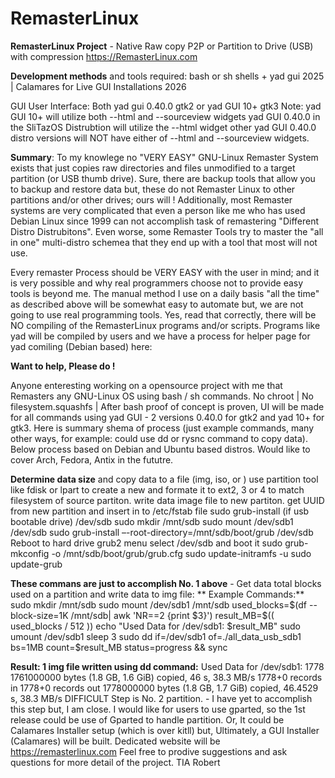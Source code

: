 # RemasterLinux

**RemasterLinux Project** - Native Raw copy P2P or Partition to Drive (USB) with compression
https://RemasterLinux.com

**Development methods** and tools required: bash or sh shells + yad gui 2025 | Calamares for Live GUI Installations 2026

GUI User Interface: Both yad gui 0.40.0 gtk2 or yad GUI 10+ gtk3 
	Note: yad GUI 10+ will utilize both --html and --sourceview widgets
		yad GUI 0.40.0 in the SliTazOS Distrubtion will utilize the --html widget
		other yad GUI 0.40.0 distro versions will NOT have either of --html and --sourceview widgets.

**Summary**: To my knowlege no "VERY EASY" GNU-Linux Remaster System exists that just copies raw directories and files unmodified to a target partition (or USB thumb drive). Sure, there are backup tools that allow you to backup and restore data but, these do not Remaster Linux to other partitions and/or other drives; ours will !  Additionally, most Remaster systems are very complicated that even a person like me who has used Debian Linux since 1999 can not accomplish task of remastering "Different Distro Distrubitons". Even worse, some Remaster Tools try to master the "all in one" multi-distro schemea that they end up with a tool that most will not use. 

Every remaster Process should be VERY EASY with the user in mind; and it is very possible and why real programmers choose not to provide easy tools is beyond me. The manual method I use on a daily basis "all the time" as described above will be somewhat easy to automate but, we are not going to use real programming tools. Yes, read that correctly, there will be NO compiling of the RemasterLinux programs and/or scripts. Programs like yad will be compiled by users and we have a process for helper page for yad comiling (Debian based) here: 

**Want to help, Please do !**

Anyone enteresting working on a opensource project with me that Remasters any GNU-Linux OS using bash / sh commands. No chroot | No filesystem.squashfs | After bash proof of concept is proven, UI will be made for all commands using yad GUI - 2 versions 0.40.0 for gtk2 and yad 10+ for gtk3. Here is summary shema of process (just example commands, many other ways, for example: could use dd or rysnc command to copy data). Below process based on Debian and Ubuntu based distros. Would like to cover Arch, Fedora, Antix in the fututre.

**Determine data size** and copy data to a file (img, iso, or )
use partition tool like fdisk or lpart to create a new and formate it to ext2, 3 or 4 to match filesystem of source partiton.
write data image file to new partiton.
get UUID from new partition and insert in to /etc/fstab file
sudo grub-install (if usb bootable drive) /dev/sdb
sudo mkdir /mnt/sdb
sudo mount /dev/sdb1 /dev/sdb
sudo grub-install –-root-directory=/mnt/sdb/boot/grub /dev/sdb
Reboot to hard drive grub2 menu
select /dev/sdb and boot it
sudo grub-mkconfig -o /mnt/sdb/boot/grub/grub.cfg
sudo update-initramfs -u
sudo update-grub

**These commans are just to accomplish No. 1 above** - Get data total blocks used on a partition and write data to img file:
 ** Example Commands:**
sudo mkdir /mnt/sdb
sudo mount /dev/sdb1 /mnt/sdb
used_blocks=$(df --block-size=1K /mnt/sdb| awk 'NR==2 {print $3}')
result_MB=$(( used_blocks / 512 ))
echo "Used Data for /dev/sdb1: $result_MB"
sudo umount /dev/sdb1
sleep 3
sudo dd if=/dev/sdb1 of=./all_data_usb_sdb1 bs=1MB count=$result_MB status=progress && sync

**Result: 1 img file written using dd command:**
Used Data for /dev/sdb1: 1778
1761000000 bytes (1.8 GB, 1.6 GiB) copied, 46 s, 38.3 MB/s
1778+0 records in
1778+0 records out
1778000000 bytes (1.8 GB, 1.7 GiB) copied, 46.4529 s, 38.3 MB/s
DIFFICULT Step is No. 2 partition. - I have yet to accomplish this step but, I am close. I would like for users to use gparted, so the 1st release could be use of Gparted to handle partition. Or, It could be Calamares Installer setup (which is over kitll) but, Ultimately, a GUI Installer (Calamares) will be built.
Dedicated website will be https://remasterlinux.com
Feel free to prodive suggestions and ask questions for more detail of the project. TIA Robert
